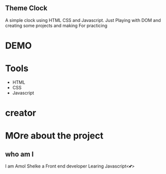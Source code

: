 ## Theme Clock

A simple clock using HTML CSS and Javascript. Just Playing with DOM and creating some projects and making For practicing

# DEMO

# Tools

- HTML
- CSS
- Javascript

# creator

# MOre about the project

## who am I

I am Amol Shelke a Front end developer Learing Javascript<💕>
